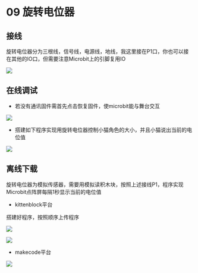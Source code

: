 # 09 旋转电位器

## 接线

旋转电位器分为三根线，信号线，电源线，地线，我这里接在P1口，你也可以接在其他的IO口，但需要注意Microbit上的引脚复用IO

![](https://s2.ax1x.com/2019/09/02/nC8v3d.jpg)

## 在线调试  

- 若没有通讯固件需首先点击恢复固件，使microbit能与舞台交互   

![](https://s2.ax1x.com/2019/09/18/nTC54I.jpg)  

- 搭建如下程序实现用旋转电位器控制小猫角色的大小，并且小猫说出当前的电位值

![](https://s2.ax1x.com/2019/09/05/nm49r6.jpg)

## 离线下载  

旋转电位器为模拟传感器，需要用模拟读积木块，按照上述接线P1，程序实现Microbit点阵屏每隔1秒显示当前的电位值 

- kittenblock平台   

搭建好程序，按照顺序上传程序  

![](https://s2.ax1x.com/2019/09/02/nPATlF.jpg)   

![](https://s2.ax1x.com/2019/09/18/nTEV9s.jpg)

- makecode平台  

![](https://s2.ax1x.com/2019/09/02/nPE4HA.jpg)  